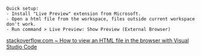 ```
Quick setup:
- Install "Live Preview" extension from Microsoft.
- Open a html file from the workspace, files outside current workspace don't work.
- Run command > Live Preview: Show Preview (External Browser)
```

[stackoverflow.com ~ How to view an HTML file in the browser with Visual Studio Code](https://stackoverflow.com/a/69210917)
